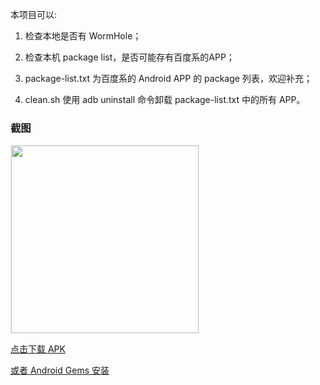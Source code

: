 本项目可以:

1.  检查本地是否有 WormHole；

2.  检查本机 package list，是否可能存有百度系的APP；

3.  package-list.txt 为百度系的 Android APP 的 package 列表，欢迎补充；

4.  clean.sh 使用 adb uninstall 命令卸载 package-list.txt 中的所有 APP。

### 截图

<div><img src='https://raw.githubusercontent.com/liaohuqiu/android-ILoveBaidu/master/art/demo.gif' width="300px" style='border: #f1f1f1 solid 1px'/></div>

[点击下载 APK](https://raw.githubusercontent.com/liaohuqiu/android-ILoveBaidu/master/art/app-debug.apk)

[或者 Android Gems 安装](http://www.android-gems.com/lib/liaohuqiu/android-ILoveBaidu)
